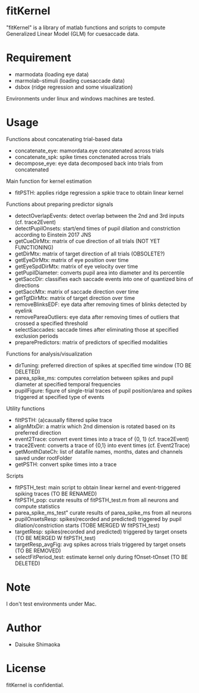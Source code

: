 # fitKernel

"fitKernel" is a library of matlab functions and scripts to compute Generalized Linear Model (GLM) for cuesaccade data.


# Requirement

* marmodata (loading eye data)
* marmolab-stimuli (loading cuesaccade data)
* dsbox (ridge regression and some visualization)

Environments under linux and windows machines are tested.



# Usage

Functions about concatenating trial-based data
* concatenate_eye: mamordata.eye concatenated across trials
* concatenate_spk: spike times conctenated across trials
* decompose_eye: eye data decomposed back into trials from concatenated

Main function for kernel estimation
* fitPSTH: applies ridge regression a spkie trace to obtain linear kernel

Functions about preparing predictor signals
* detectOverlapEvents: detect overlap between the 2nd and 3rd inputs  (cf. trace2Event)
* detectPupilOnsets: start/end times of pupil dilation and constriction according to Einstein 2017 JNS
* getCueDirMtx: matrix of cue direction of all trials (NOT YET FUNCTIONING)
* getDirMtx: matrix of target direction of all trials (OBSOLETE?)
* getEyeDirMtx: matrix of eye position over time
* getEyeSpdDirMtx: matrix of eye velocity over time
* getPupilDiameter: converts pupil area into diameter and its percentile
* getSaccDir: classifies each saccade events into one of quantized bins of directions
* getSaccMtx: matrix of saccade direction over time
* getTgtDirMtx: matrix of target direction over time
* removeBlinksEDF: eye data after removing times of blinks detected by eyelink
* removePareaOutliers: eye data after removing times of outliers that crossed a specified threshold
* selectSaccades: saccade times after eliminating those at specified exclusion periods
* preparePredictors: matrix of predictors of specified modalities

Functions for analysis/visualization
* dirTuning: preferred direction of spikes at specified time window (TO BE DELETED)
* parea_spike_ms: computes correlation between spikes and pupil diameter at specified temporal frequencies
* pupilFigure: figure of single-trial traces of pupil position/area and spikes triggered at specified type of events 

Utility functions
* filtPSTH: (a)causally filtered spike trace
* alignMtxDir: a matrix which 2nd dimension is rotated based on its preferred direction
* event2Trace: convert event times into a trace of {0, 1} (cf. trace2Event)
* trace2Event: converts a trace of {0,1} into event times (cf. Event2Trace)
* getMonthDateCh: list of datafile names, months, dates and channels saved under rootFolder
* getPSTH: convert spike times into a trace

Scripts
* fitPSTH_test: main script to obtain linear kernel and event-triggered spiking traces (TO BE RENAMED)
* fitPSTH_pop: curate results of fitPSTH_test.m from all neurons and compute statistics
* parea_spike_ms_test" curate results of parea_spike_ms from all neurons
* pupilOnsetsResp: spikes(recorded and predicted)  triggered by pupil dilation/constriction starts (TOBE MERGED W fitPSTH_test)
* targetResp: spikes(recorded and predicted) triggered by target onsets (TO BE MERGED W fitPSTH_test)
* targetResp_avgFig: avg spikes across trials triggered by target onsets (TO BE REMOVED)
* selectFitPeriod_test: estimate kernel only during fOnset-tOnset (TO BE DELETED)

# Note

I don't test environments under Mac.

# Author

* Daisuke Shimaoka

# License

fitKernel is confidential.
